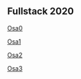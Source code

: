 <h2>Fullstack 2020</h2>

[Osa0](https://github.com/Ernohaa/fullstack2019/tree/master/Osa0)

[Osa1](https://github.com/Ernohaa/fullstack2019/tree/master/osa1)

[Osa2](https://github.com/Ernohaa/fullstack2019/tree/master/Osa2)

[Osa3](https://github.com/Ernohaa/fullstack2019/tree/master/Osa3)
